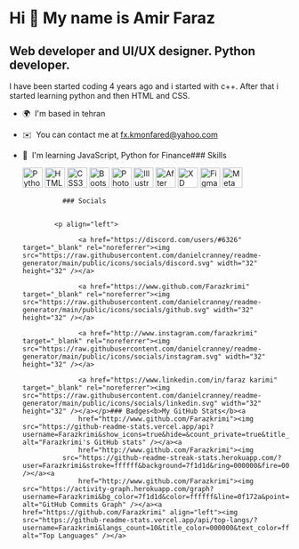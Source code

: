 Hi 👋 My name is Amir Faraz
===========================

Web developer and UI/UX designer. Python developer.
---------------------------------------------------

I have been started coding 4 years ago and i started with c++. After that i started learning python and then HTML and CSS.

*   🌍  I'm based in tehran
*   ✉️  You can contact me at [fx.kmonfared@yahoo.com](mailto:fx.kmonfared@yahoo.com)
*   🧠  I'm learning JavaScript, Python for Finance### Skills<p align="left">
                                <a href="https://www.python.org/" target="_blank" rel="noreferrer"><img src="https://raw.githubusercontent.com/danielcranney/readme-generator/main/public/icons/skills/python-colored.svg" width="36" height="36" alt="Python" /></a>
                                <a href="https://developer.mozilla.org/en-US/docs/Glossary/HTML5" target="_blank" rel="noreferrer"><img src="https://raw.githubusercontent.com/danielcranney/readme-generator/main/public/icons/skills/html5-colored.svg" width="36" height="36" alt="HTML5" /></a>
                                <a href="https://www.w3.org/TR/CSS/#css" target="_blank" rel="noreferrer"><img src="https://raw.githubusercontent.com/danielcranney/readme-generator/main/public/icons/skills/css3-colored.svg" width="36" height="36" alt="CSS3" /></a>
                                <a href="https://getbootstrap.com/" target="_blank" rel="noreferrer"><img src="https://raw.githubusercontent.com/danielcranney/readme-generator/main/public/icons/skills/bootstrap-colored.svg" width="36" height="36" alt="Bootstrap" /></a>
                                <a href="https://www.adobe.com/uk/products/photoshop.html" target="_blank" rel="noreferrer"><img src="https://raw.githubusercontent.com/danielcranney/readme-generator/main/public/icons/skills/photoshop-colored.svg" width="36" height="36" alt="Photoshop" /></a>
                                <a href="adobe.com/uk/products/illustrator.html" target="_blank" rel="noreferrer"><img src="https://raw.githubusercontent.com/danielcranney/readme-generator/main/public/icons/skills/illustrator-colored.svg" width="36" height="36" alt="Illustrator" /></a>
                                <a href="https://www.adobe.com/uk/products/aftereffects.html" target="_blank" rel="noreferrer"><img src="https://raw.githubusercontent.com/danielcranney/readme-generator/main/public/icons/skills/aftereffects-colored.svg" width="36" height="36" alt="After Effects" /></a>
                                <a href="https://www.adobe.com/uk/products/xd.html" target="_blank" rel="noreferrer"><img src="https://raw.githubusercontent.com/danielcranney/readme-generator/main/public/icons/skills/xd-colored.svg" width="36" height="36" alt="XD" /></a>
                                <a href="https://www.figma.com/" target="_blank" rel="noreferrer"><img src="https://raw.githubusercontent.com/danielcranney/readme-generator/main/public/icons/skills/figma-colored.svg" width="36" height="36" alt="Figma" /></a>
                                <a href="https://metamask.io/" target="_blank" rel="noreferrer"><img src="https://raw.githubusercontent.com/danielcranney/readme-generator/main/public/icons/skills/metamask-colored.svg" width="36" height="36" alt="MetaMask" /></a>
                    </p>
                    
                  ### Socials
                  
                  
                <p align="left">
                          
                      <a href="https://discord.com/users/#6326" target="_blank" rel="noreferrer"><img src="https://raw.githubusercontent.com/danielcranney/readme-generator/main/public/icons/socials/discord.svg" width="32" height="32" /></a>
                          
                      <a href="https://www.github.com/Farazkrimi" target="_blank" rel="noreferrer"><img src="https://raw.githubusercontent.com/danielcranney/readme-generator/main/public/icons/socials/github.svg" width="32" height="32" /></a>
                          
                      <a href="http://www.instagram.com/farazkrimi" target="_blank" rel="noreferrer"><img src="https://raw.githubusercontent.com/danielcranney/readme-generator/main/public/icons/socials/instagram.svg" width="32" height="32" /></a>
                          
                      <a href="https://www.linkedin.com/in/faraz karimi" target="_blank" rel="noreferrer"><img src="https://raw.githubusercontent.com/danielcranney/readme-generator/main/public/icons/socials/linkedin.svg" width="32" height="32" /></a></p>### Badges<b>My GitHub Stats</b><a
                      href="http://www.github.com/Farazkrimi"><img src="https://github-readme-stats.vercel.app/api?username=Farazkrimi&show_icons=true&hide=&count_private=true&title_color=000000&text_color=ffffff&icon_color=0f172a&bg_color=7f1d1d&hide_border=true&show_icons=true" alt="Farazkrimi's GitHub stats" /></a><a
                      href="http://www.github.com/Farazkrimi"><img
                  src="https://github-readme-streak-stats.herokuapp.com/?user=Farazkrimi&stroke=ffffff&background=7f1d1d&ring=000000&fire=000000&currStreakNum=ffffff&currStreakLabel=000000&sideNums=ffffff&sideLabels=ffffff&dates=ffffff&hide_border=true" /></a><a
                      href="http://www.github.com/Farazkrimi"><img src="https://activity-graph.herokuapp.com/graph?username=Farazkrimi&bg_color=7f1d1d&color=ffffff&line=0f172a&point=ffffff&area_color=7f1d1d&area=true&hide_border=true&custom_title=GitHub%20Commits%20Graph" alt="GitHub Commits Graph" /></a><a href="https://github.com/Farazkrimi" align="left"><img src="https://github-readme-stats.vercel.app/api/top-langs/?username=Farazkrimi&langs_count=10&title_color=000000&text_color=ffffff&icon_color=0f172a&bg_color=7f1d1d&hide_border=true&locale=en&custom_title=Top%20%Languages" alt="Top Languages" /></a>

